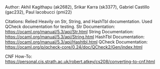 Author: Akhil Kagithapu (ak2682), Srikar Karra (sk3377), Gabriel Castillo (gac232), Paul Iacobucci (pmi22)

Citations: Relied Heavily on Str, String, and HashTbl documentation. Used QCheck documentation for testing.
Str Documentation: https://ocaml.org/manual/5.3/api/Str.html
String Documentation: https://ocaml.org/manual/5.3/api/String.html
HashTbl Documentation: https://ocaml.org/manual/5.3/api/Hashtbl.html
QCheck Documentation: https://ocaml.org/p/qcheck-core/0.24/doc/QCheck2/Gen/index.html

CNF How-To: https://personal.cis.strath.ac.uk/robert.atkey/cs208/converting-to-cnf.html